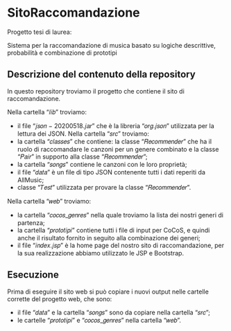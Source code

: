 # SitoRaccomandazione
Progetto tesi di laurea: 

Sistema per la raccomandazione di musica basato su logiche descrittive, probabilità e combinazione di prototipi

## Descrizione del contenuto della repository

In questo repository troviamo il progetto che contiene il sito di raccomandazione.

Nella cartella “𝑙𝑖𝑏” troviamo:
* il file “𝑗𝑠𝑜𝑛 − 20200518.𝑗𝑎𝑟” che è la libreria “𝑜𝑟𝑔.𝑗𝑠𝑜𝑛” utilizzata per la lettura dei JSON.
Nella cartella “𝑠𝑟𝑐” troviamo:
* la cartella “𝑐𝑙𝑎𝑠𝑠𝑒𝑠” che contiene: la classe “𝑅𝑒𝑐𝑜𝑚𝑚𝑒𝑛𝑑𝑒𝑟” che ha il ruolo di raccomandare le canzoni per un genere combinato e la classe “𝑃𝑎𝑖𝑟” in supporto alla classe “𝑅𝑒𝑐𝑜𝑚𝑚𝑒𝑛𝑑𝑒𝑟”;
* la cartella “𝑠𝑜𝑛𝑔𝑠” contiene le canzoni con le loro proprietà;
* il file “𝑑𝑎𝑡𝑎” è un file di tipo JSON contenente tutti i dati reperiti da AllMusic;
* classe “𝑇𝑒𝑠𝑡” utilizzata per provare la classe “𝑅𝑒𝑐𝑜𝑚𝑚𝑒𝑛𝑑𝑒𝑟”.

Nella cartella “𝑤𝑒𝑏” troviamo:
* la cartella “𝑐𝑜𝑐𝑜𝑠_𝑔𝑒𝑛𝑟𝑒𝑠” nella quale troviamo la lista dei nostri generi di partenza;
* la cartella “𝑝𝑟𝑜𝑡𝑜𝑡𝑖𝑝𝑖” contiene tutti i file di input per CoCoS, e quindi anche il risultato fornito in seguito alla combinazione dei generi;
* il file “𝑖𝑛𝑑𝑒𝑥.𝑗𝑠𝑝” è la home page del nostro sito di raccomandazione, per la sua realizzazione abbiamo utilizzato le JSP e Bootstrap.

## Esecuzione

Prima di eseguire il sito web si può copiare i nuovi output nelle cartelle corrette del progetto web, che sono:
* il file “𝑑𝑎𝑡𝑎” e la cartella “𝑠𝑜𝑛𝑔𝑠” sono da copiare nella cartella “𝑠𝑟𝑐”;
* le cartelle “𝑝𝑟𝑜𝑡𝑜𝑡𝑖𝑝𝑖” e “𝑐𝑜𝑐𝑜𝑠_𝑔𝑒𝑛𝑟𝑒𝑠” nella cartella “𝑤𝑒𝑏”.